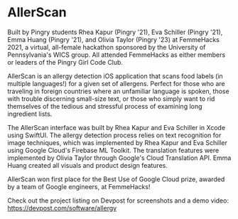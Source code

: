 # AllerScan

Built by Pingry students Rhea Kapur (Pingry '21), Eva Schiller (Pingry '21), Emma Huang (Pingry '21), and Olivia Taylor (Pingry '23) at FemmeHacks 2021, a virtual, all-female hackathon sponsored by the University of Pennsylvania's WICS group. All attended FemmeHacks as either members or leaders of the Pingry Girl Code Club. 

AllerScan is an allergy detection iOS application that scans food labels (in multiple languages!) for a given set of allergens. Perfect for those who are traveling in foreign countries where an unfamiliar language is spoken, those with trouble discerning small-size text, or those who simply want to rid themselves of the tedious and stressful process of examining long ingredient lists.

The AllerScan interface was built by Rhea Kapur and Eva Schiller in Xcode using SwiftUI. The allergy detection process relies on text recognition for image techniques, which was implemented by Rhea Kapur and Eva Schiller using Google Cloud's Firebase ML Toolkit. The translation features were implemented by Olivia Taylor through Google's Cloud Translation API. Emma Huang created all visuals and product design features.

AllerScan won first place for the Best Use of Google Cloud prize, awarded by a team of Google engineers, at FemmeHacks!

Check out the project listing on Devpost for screenshots and a demo video: https://devpost.com/software/allergy

